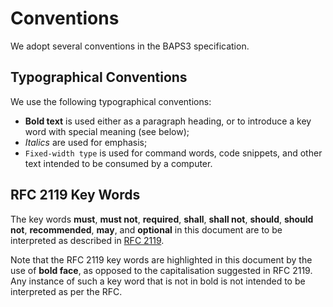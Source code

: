 # Conventions

We adopt several conventions in the BAPS3 specification.

## Typographical Conventions

We use the following typographical conventions:

* __Bold text__ is used either as a paragraph heading, or to introduce a
  key word with special meaning (see below);
* _Italics_ are used for emphasis;
* `Fixed-width type` is used for command words, code snippets, and other
  text intended to be consumed by a computer.

## RFC 2119 Key Words

The key words __must__, __must not__, __required__, __shall__, __shall not__,
__should__, __should not__, __recommended__,  __may__, and __optional__ in this
document are to be interpreted as described in
[RFC 2119](https://www.ietf.org/rfc/rfc2119.txt).

Note that the RFC 2119 key words are highlighted in this document by the use
of __bold face__, as opposed to the capitalisation suggested in RFC 2119.  Any
instance of such a key word that is not in bold is not intended to be
interpreted as per the RFC.
